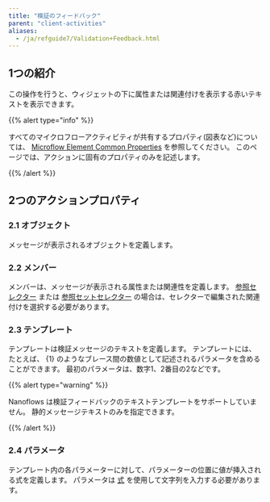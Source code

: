 ```yaml
---
title: "検証のフィードバック"
parent: "client-activities"
aliases:
  - /ja/refguide7/Validation+Feedback.html
---
```


## 1つの紹介

この操作を行うと、ウィジェットの下に属性または関連付けを表示する赤いテキストを表示できます。

{{% alert type="info" %}}

すべてのマイクロフローアクティビティが共有するプロパティ(図表など)については、 [Microflow Element Common Properties](microflow-element-common-properties) を参照してください。 このページでは、アクションに固有のプロパティのみを記述します。

{{% /alert %}}

## 2つのアクションプロパティ

### 2.1 オブジェクト

メッセージが表示されるオブジェクトを定義します。

### 2.2 メンバー

メンバーは、メッセージが表示される属性または関連性を定義します。 [参照セレクター](reference-selector) または [参照セットセレクター](reference-set-selector) の場合は、セレクターで編集された関連付けを選択する必要があります。

### 2.3 テンプレート

テンプレートは検証メッセージのテキストを定義します。 テンプレートには、たとえば、 {1} のようなブレース間の数値として記述されるパラメータを含めることができます。 最初のパラメータは、数字1、2番目の2などです。

{{% alert type="warning" %}}

Nanoflows は検証フィードバックのテキストテンプレートをサポートしていません。 静的メッセージテキストのみを指定できます。

{{% /alert %}}

### 2.4 パラメータ

テンプレート内の各パラメーターに対して、パラメーターの位置に値が挿入される式を定義します。 パラメータは [式](expressions) を使用して文字列を入力する必要があります。
